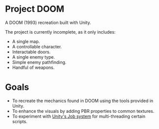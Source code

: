 # Project DOOM
A DOOM (1993) recreation built with Unity.

The project is currently incomplete, as it only includes:
* A single map.
* A controllable character.
* Interactable doors.
* A single enemy type.
* Simple enemy pathfinding.
* Handful of weapons.

# Goals
* To recreate the mechanics found in DOOM using the tools provided in Unity.
* To enhance the visuals by adding PBR properties to common textures.
* To experiment with [Unity's Job system](https://docs.unity3d.com/Manual/JobSystem.html) for multi-threading certain scripts.
